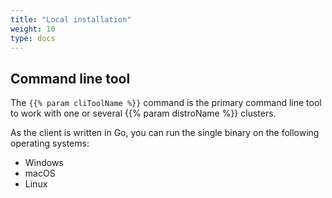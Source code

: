 ```yaml
---
title: "Local installation"
weight: 10
type: docs
---
```


## Command line tool

The `{{% param cliToolName %}}` command is the primary command line tool to work with one or several {{% param distroName %}} clusters.

As the client is written in Go, you can run the single binary on the following operating systems:

* Windows
* macOS
* Linux

